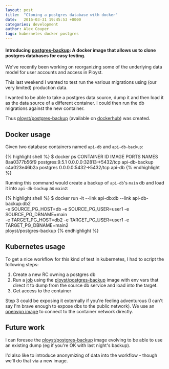 ```yaml
---
layout: post
title:  "Cloning a postgres database with docker"
date:   2016-03-31 19:45:53 +0000
categories: development
author: Alex Couper
tags: kubernetes docker postgres
---
```


#### Introducing [postgres-backup][pg-backup-github]: A docker image that allows us to clone postgres databases for easy testing.

We've recently been working on reorganizing some of the underlying data model
for user accounts and access in Ployst.

This last weekend I wanted to test run the various migrations using (our very
limited) production data.

I wanted to be able to take a postgres data source, dump it and then load it
as the data source of a different container. I could then run the
db migrations against the new container.

Thus [ployst/postgres-backup][pg-backup-github]
(available on [dockerhub][pg-backup-dockerhub]) was created.


## Docker usage

Given two database containers named `api-db` and `api-db-backup`:

{% highlight shell %}
$ docker ps
CONTAINER ID        IMAGE               PORTS                     NAMES
8aa0377b56f9        postgres:9.5.1      0.0.0.0:32813->5432/tcp   api-db-backup
c4a023e46b2a        postgres            0.0.0.0:5432->5432/tcp    api-db
{% endhighlight %}

Running this command would create a backup of `api-db`'s `main` db and load it into
`api-db-backup` as `main2`:

{% highlight shell %}
$ docker run -it --link api-db:db  --link api-db-backup:db2 \
  -e SOURCE_PG_HOST=db -e SOURCE_PG_USER=user1 -e SOURCE_PG_DBNAME=main \
  -e TARGET_PG_HOST=db2 -e TARGET_PG_USER=user1 -e TARGET_PG_DBNAME=main2 \
  ployst/postgres-backup
{% endhighlight %}


## Kubernetes usage

To get a nice workflow for this kind of test in kubernetes, I had to script
the following steps:

 1. Create a new RC owning a postgres db
 2. Run a [job][k8s-jobs] using the [ployst/postgres-backup][pg-backup-github]
    image with env vars that direct it to dump from the source db service and
    load into the target.
 3. Get access to the container

Step 3 could be exposing it externally if you're feeling adventurous (I can't
say I'm brave enough to expose dbs to the public network). We use an
[openvpn image][openvpn-image] to connect to the container network directly.

## Future work

I can foresee the [ployst/postgres-backup][pg-backup-github]
image evolving to be able to use an existing dump (eg if you're OK with last
night's backup).

I'd also like to introduce anonymizing of data into the workflow - though we'll
do that via a new image.

[k8s-jobs]: http://kubernetes.io/docs/user-guide/jobs/
[openvpn-image]: https://github.com/ployst/docker-openvpn-k8s
[pg-backup-dockerhub]: https://hub.docker.com/r/ployst/postgres-backup
[pg-backup-github]: https://github.com/ployst/docker-postgres-backup
[ployst]: https://beta.ployst.com
